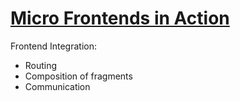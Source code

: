 # [Micro Frontends in Action](https://book.douban.com/subject/34847656/)

Frontend Integration:

* Routing
* Composition of fragments
* Communication
